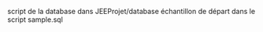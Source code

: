 script de la database dans  JEEProjet/database
      échantillon de départ dans le script sample.sql
